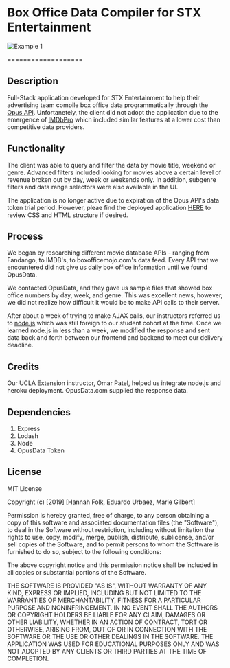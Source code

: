 # Box Office Data Compiler for STX Entertainment

![Example 1](./demo.gif)

===================

## Description

Full-Stack application developed for STX Entertainment to help their advertising team compile box office data programmatically through the [Opus API](https://www.opusdata.com/). Unfortanetely, the client did not adopt the application due to the emergence of [IMDbPro](https://pro.imdb.com/signup/index.html?rf=google_brand_us_187248834&ref_google_brand_us_187248834&gclid=Cj0KCQjw-_j1BRDkARIsAJcfmTHsItQNaoOife3lt70a-MADUkm_F-EvpWhLADVXoCp2vexDvBDNPsYaAqnrEALw_wcB) which included similar features at a lower cost than competitive data providers. 

## Functionality

The client was able to query and filter the data by movie title, weekend or genre. Advanced filters included looking for movies above a certain level of revenue broken out by day, week or weekends only. In addition, subgenre filters and data range selectors were also available in the UI. 

The application is no longer active due to expiration of the Opus API's data token trial period. However, pleae find the deployed application [HERE](http://stx-box-office.herokuapp.com) to review CSS and HTML structure if desired. 

## Process

We began by researching different movie database APIs - ranging from Fandango, to IMDB's, to boxofficemojo.com's data feed. Every API that we encountered did not give us daily box office information until we found OpusData. 

We contacted OpusData, and they gave us sample files that showed box office numbers by day, week, and genre. This was excellent news, however, we did not realize how difficult it would be to make API calls to their server.

After about a week of trying to make AJAX calls, our instructors referred us to [node.js](https://nodejs.org/en/) which was still foreign to our student cohort at the time. Once we learned node.js in less than a week, we modified the response and sent data back and forth between our frontend and backend to meet our delivery deadline. 

## Credits

Our UCLA Extension instructor, Omar Patel, helped us integrate node.js and heroku deployment. OpusData.com supplied the response data.

## Dependencies 

1. Express
2. Lodash
3. Node
4. OpusData Token

## License

MIT License

Copyright (c) [2019] [Hannah Folk, Eduardo Urbaez, Marie Gilbert]

Permission is hereby granted, free of charge, to any person obtaining a copy
of this software and associated documentation files (the "Software"), to deal
in the Software without restriction, including without limitation the rights
to use, copy, modify, merge, publish, distribute, sublicense, and/or sell
copies of the Software, and to permit persons to whom the Software is
furnished to do so, subject to the following conditions:

The above copyright notice and this permission notice shall be included in all
copies or substantial portions of the Software.

THE SOFTWARE IS PROVIDED "AS IS", WITHOUT WARRANTY OF ANY KIND, EXPRESS OR IMPLIED, INCLUDING BUT NOT LIMITED TO THE WARRANTIES OF MERCHANTABILITY, FITNESS FOR A PARTICULAR PURPOSE AND NONINFRINGEMENT. IN NO EVENT SHALL THE AUTHORS OR COPYRIGHT HOLDERS BE LIABLE FOR ANY CLAIM, DAMAGES OR OTHER LIABILITY, WHETHER IN AN ACTION OF CONTRACT, TORT OR OTHERWISE, ARISING FROM, OUT OF OR IN CONNECTION WITH THE SOFTWARE OR THE USE OR OTHER DEALINGS IN THE
SOFTWARE. THE APPLICATION WAS USED FOR EDUCATIONAL PURPOSES ONLY AND WAS NOT ADOPTED BY ANY CLIENTS OR THIRD PARTIES AT THE TIME OF COMPLETION. 
